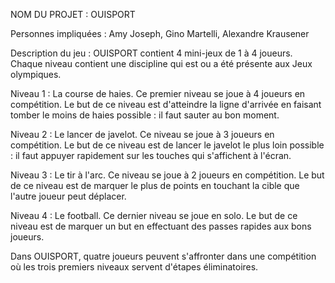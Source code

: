 NOM DU PROJET : OUISPORT

Personnes impliquées : Amy Joseph, Gino Martelli, Alexandre Krausener

Description du jeu : 
  OUISPORT contient 4 mini-jeux de 1 à 4 joueurs. Chaque niveau contient une discipline qui est ou a été présente aux Jeux olympiques.
  
  Niveau 1 : La course de haies.
    Ce premier niveau se joue à 4 joueurs en compétition. Le but de ce niveau est d'atteindre la ligne d'arrivée en faisant tomber le moins de haies possible : il faut sauter au bon moment.
    
  Niveau 2 : Le lancer de javelot.
    Ce niveau se joue à 3 joueurs en compétition. Le but de ce niveau est de lancer le javelot le plus loin possible : il faut appuyer rapidement sur les touches qui s'affichent à l'écran.
    
  Niveau 3 : Le tir à l'arc.
    Ce niveau se joue à 2 joueurs en compétition. Le but de ce niveau est de marquer le plus de points en touchant la cible que l'autre joueur peut déplacer.
    
  Niveau 4 : Le football.
    Ce dernier niveau se joue en solo. Le but de ce niveau est de marquer un but en effectuant des passes rapides aux bons joueurs. 

  Dans OUISPORT, quatre joueurs peuvent s'affronter dans une compétition où les trois premiers niveaux servent d'étapes éliminatoires. 
